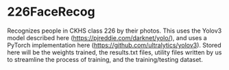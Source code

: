 # 226FaceRecog
Recognizes people in CKHS class 226 by their photos. This uses the Yolov3 model described here (https://pjreddie.com/darknet/yolo/), and uses a PyTorch implementation here (https://github.com/ultralytics/yolov3). Stored here will be the weights trained, the results.txt files, utility files written by us to streamline the process of training, and the training/testing dataset. 
